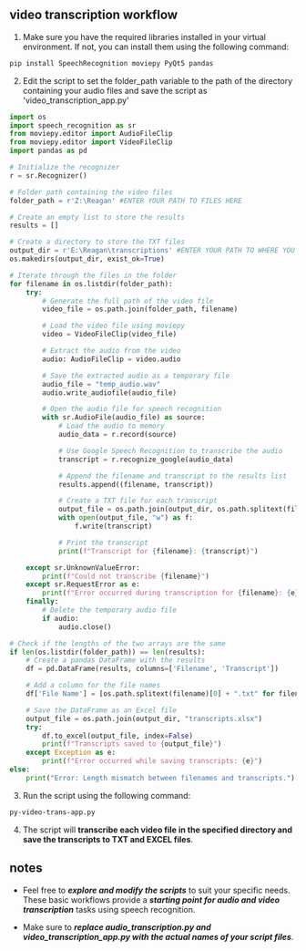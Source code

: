 ## video transcription workflow

1. Make sure you have the required libraries installed in your virtual environment. If not, you can install them using the following command:
   
```bash
pip install SpeechRecognition moviepy PyQt5 pandas

```
2. Edit the script to set the folder_path variable to the path of the directory containing your audio files and save the script as 'video_transcription_app.py'

```python
import os
import speech_recognition as sr
from moviepy.editor import AudioFileClip
from moviepy.editor import VideoFileClip
import pandas as pd

# Initialize the recognizer
r = sr.Recognizer()

# Folder path containing the video files
folder_path = r'Z:\Reagan' #ENTER YOUR PATH TO FILES HERE

# Create an empty list to store the results
results = []

# Create a directory to store the TXT files
output_dir = r'E:\Reagan\transcriptions' #ENTER YOUR PATH TO WHERE YOU WANT TRANSCRIPTIONS HERE
os.makedirs(output_dir, exist_ok=True)

# Iterate through the files in the folder
for filename in os.listdir(folder_path):
    try:
        # Generate the full path of the video file
        video_file = os.path.join(folder_path, filename)

        # Load the video file using moviepy
        video = VideoFileClip(video_file)

        # Extract the audio from the video
        audio: AudioFileClip = video.audio

        # Save the extracted audio as a temporary file
        audio_file = "temp_audio.wav"
        audio.write_audiofile(audio_file)

        # Open the audio file for speech recognition
        with sr.AudioFile(audio_file) as source:
            # Load the audio to memory
            audio_data = r.record(source)

            # Use Google Speech Recognition to transcribe the audio
            transcript = r.recognize_google(audio_data)

            # Append the filename and transcript to the results list
            results.append((filename, transcript))

            # Create a TXT file for each transcript
            output_file = os.path.join(output_dir, os.path.splitext(filename)[0] + ".txt")
            with open(output_file, "w") as f:
                f.write(transcript)

            # Print the transcript
            print(f"Transcript for {filename}: {transcript}")

    except sr.UnknownValueError:
        print(f"Could not transcribe {filename}")
    except sr.RequestError as e:
        print(f"Error occurred during transcription for {filename}: {e}")
    finally:
        # Delete the temporary audio file
        if audio:
            audio.close()

# Check if the lengths of the two arrays are the same
if len(os.listdir(folder_path)) == len(results):
    # Create a pandas DataFrame with the results
    df = pd.DataFrame(results, columns=['Filename', 'Transcript'])

    # Add a column for the file names
    df['File Name'] = [os.path.splitext(filename)[0] + ".txt" for filename in df['Filename']]

    # Save the DataFrame as an Excel file
    output_file = os.path.join(output_dir, "transcripts.xlsx")
    try:
        df.to_excel(output_file, index=False)
        print(f"Transcripts saved to {output_file}")
    except Exception as e:
        print(f"Error occurred while saving transcripts: {e}")
else:
    print("Error: Length mismatch between filenames and transcripts.")

```


3. Run the script using the following command:

```bash
py-video-trans-app.py

```

4. The script will **transcribe each video file in the specified directory and save the transcripts to TXT and EXCEL files**.

## notes

* Feel free to ***explore and modify the scripts*** to suit your specific needs. These basic workflows provide a ***starting point for audio and video transcription*** tasks using speech recognition.

* Make sure to ***replace audio_transcription.py and video_transcription_app.py with the actual names of your script files***.

#
